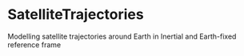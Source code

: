 # SatelliteTrajectories
Modelling satellite trajectories around Earth in Inertial and Earth-fixed reference frame
